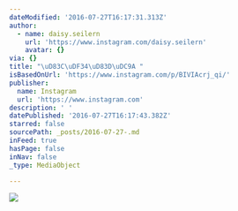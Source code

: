 ```yaml
---
dateModified: '2016-07-27T16:17:31.313Z'
author:
  - name: daisy.seilern
    url: 'https://www.instagram.com/daisy.seilern'
    avatar: {}
via: {}
title: "\uD83C\uDF34\uD83D\uDC9A "
isBasedOnUrl: 'https://www.instagram.com/p/BIVIAcrj_qi/'
publisher:
  name: Instagram
  url: 'https://www.instagram.com'
description: ' '
datePublished: '2016-07-27T16:17:43.382Z'
starred: false
sourcePath: _posts/2016-07-27-.md
inFeed: true
hasPage: false
inNav: false
_type: MediaObject

---
```

![ ](https://imgflo.herokuapp.com/graph/vahj1ThiexotieMo/42469c383044bb7463800acd994f6a6a/croprotate.jpg?cropheight=448&cropwidth=640&degrees=0&input=https%3A%2F%2Fscontent.cdninstagram.com%2Ft51.2885-15%2Fs640x640%2Fsh0.08%2Fe35%2F13722167_1055162271238697_1496669550_n.jpg%3Fig_cache_key%3DMTMwMjk4Mjg4MjM2MTM0MjYyNg%253D%253D.2&x=0&y=96)